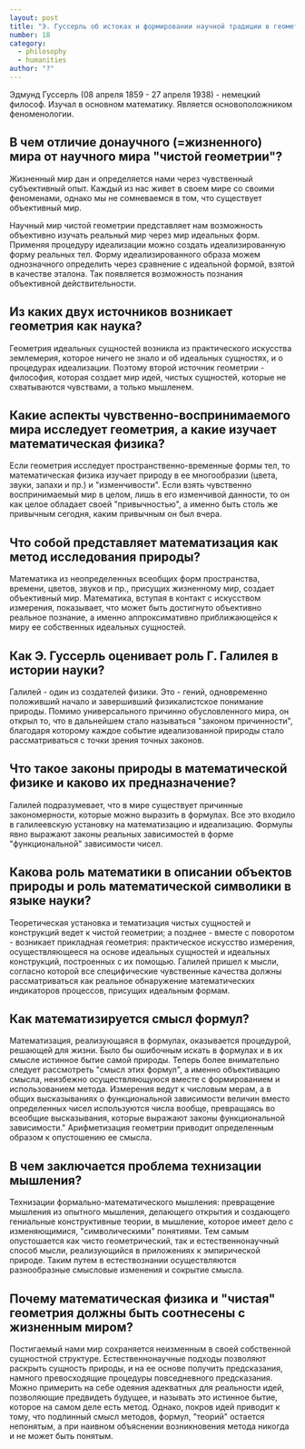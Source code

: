```yaml
---
layout: post
title: "Э. Гуссерль об истоках и формировании научной традиции в геометрии, о жизненном мире и математизации природы Галилеем (истоки, предпосылки и результаты математизации) (для математиков и физиков)"
number: 18
category:
  - philosophy
  - humanities
author: "?"
---
```


Эдмунд Гуссерль (08 апреля 1859 - 27 апреля 1938) - немецкий философ. Изучал в основном математику. Является основоположником феноменологии.

## В чем отличие донаучного (=жизненного) мира от научного мира "чистой геометрии"? 
Жизненный мир дан и определяется нами через чувственный субъективный опыт. Каждый из нас живет в своем мире со своими феноменами, однако мы не сомневаемся в том, что существует объективный мир.

Научный мир чистой геометрии представляет нам возможность объективно изучать реальный мир через мир идеальных форм. Применяя процедуру идеализации можно создать идеализированную форму реальных тел. Форму идеализированного образа можем однозначного определить через сравнение с идеальной формой, взятой в качестве эталона. Так появляется возможность познания объективной действительности.  

## Из каких двух источников возникает геометрия как наука? 
Геометрия идеальных сущностей возникла из практического искусства землемерия, которое ничего не знало и об идеальных сущностях, и о процедурах идеализации. Поэтому второй источник геометрии - философия, которая создает мир идей, чистых сущностей, которые не схватываются чувствами, а только мышленем.

## Какие аспекты чувственно-воспринимаемого мира исследует геометрия, а какие изучает математическая физика? 
Если геометрия исследует пространственно-временные  формы тел, то математическая физика изучает природу в ее многообразии (цвета, звуки, запахи и пр.) и "изменчивости". Если взять чувственно воспринимаемый мир в целом, лишь в его изменчивой данности, то он как целое обладает своей "привычностью", а именно быть столь же привычным сегодня, каким привычным он был вчера.

## Что собой представляет математизация как метод исследования природы? 
Математика из неопределенных всеобщих форм пространства,  времени, цветов, звуков и пр., присущих жизненному мир, создает   объективный мир. Математика, вступая в контакт с искусством измерения, показывает, что может быть достигнуто объективно реальное познание, а именно аппроксимативно приближающейся к миру ее собственных идеальных сущностей.

## Как Э. Гуссерль оценивает роль Г. Галилея в истории науки? 
Галилей - один из  создателей физики. Это - гений, одновременно положивший начало и завершивший физикалистское понимание природы. Помимо универсального причинно обусловленного мира, он открыл то, что в дальнейшем стало называться "законом причинности", благодаря которому каждое событие идеализованной природы стало рассматриваться с точки зрения точных законов.

## Что такое законы природы в математической физике и каково их предназначение? 
Галилей подразумевает, что в мире существует причинные закономерности, которые можно  выразить в формулах. Все это входило в галилеевскую установку на математизацию и идеализацию. Формулы явно выражают законы реальных зависимостей в форме "функциональной" зависимости чисел. 

## Какова роль математики в описании объектов природы и роль математической символики в языке науки? 
Теоретическая установка и тематизация чистых сущностей и конструкций ведет к чистой геометрии; а позднее - вместе с поворотом - возникает прикладная геометрия: практическое искусство измерения, осуществляющееся на основе идеальных сущностей и идеальных конструкций, построенных с их помощью. Галилей пришел к мысли, согласно которой все специфические чувственные качества должны рассматриваться как реальное обнаружение математических индикаторов процессов, присущих идеальным формам.

## Как математизируется смысл формул? 
Математизация, реализующаяся в формулах, оказывается процедурой, решающей для жизни. Было бы ошибочным искать в формулах и в их смысле истинное бытие самой природы. Теперь более внимательно следует рассмотреть "смысл этих формул", а именно объективацию смысла, неизбежно осуществляющуюся вместе с формированием и использованием метода. Измерения ведут к числовым мерам, а в общих высказываниях о функциональной зависимости величин вместо определенных чисел используются числа вообще, превращаясь во всеобщие высказывания, которые выражают законы функциональной зависимости." Арифметизация геометрии приводит определенным образом к опустошению ее смысла.

## В чем заключается проблема технизации мышления? 
Технизации формально-математического мышления: превращение мышления из опытного мышления, делающего открытия и создающего гениальные конструктивные теории, в мышление, которое имеет дело с изменяющимися, "символическими" понятиями. Тем самым опустошается как чисто геометрический, так и естественнонаучный способ мысли, реализующийся в приложениях к эмпирической природе. Таким путем в естествознании осуществляются разнообразные смысловые изменения и сокрытие смысла.

## Почему математическая физика и "чистая" геометрия должны быть соотнесены с жизненным миром? 
Постигаемый нами мир сохраняется неизменным в своей собственной сущностной структуре. Естественнонаучные подходы позволяют раскрыть сущность природы, и на ее основе получить предсказания, намного превосходящие процедуры повседневного предсказания. Можно примерить на себе одеяния адекватных для реальности идей, позволяющие предвидеть будущее, и называть это истинное бытие, которое на самом деле есть метод. Однако, покров идей приводит к тому, что подлинный смысл методов, формул, "теорий" остается непонятым, а при наивном объяснении возникновения метода никогда и не может быть понятым.
